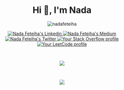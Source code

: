 <h1 align="center">Hi 👋, I'm Nada</h1>

<p align="center"> <img src="https://komarev.com/ghpvc/?username=nadafeteiha&label=Profile%20views&color=0e75b6&style=flat" alt="nadafeteiha" /> </p>

<p align="center">

</p>

<p align="center">  
 <a href="https://www.linkedin.com/in/nada-feteiha/">
    <img alt="Nada Feteiha's Linkedin" src="https://img.shields.io/badge/LinkedIn-0077B5?style=for-the-badge&logo=linkedin&logoColor=white">
  </a>
  <a href="https://medium.com/@nada.feteiha">
    <img alt="Nada Feteiha's Medium" src="https://img.shields.io/badge/Medium-12100E?style=for-the-badge&logo=medium&logoColor=white">
  </a>
   <a href="https://twitter.com/NFeteiha">
    <img alt="Nada Feteiha's Twitter" src="https://img.shields.io/badge/Twitter-1DA1F2?style=for-the-badge&logo=twitter&logoColor=white">
  </a>
   <a href="https://stackoverflow.com/users/2660997/nada-feteiha">
   <img alt="Your Stack Overflow profile" src="https://img.shields.io/badge/Stack%20Overflow-5FCC6F?style=for-the-badge&logo=stack-overflow&logoColor=white"/>
</a>
  <a href="https://leetcode.com/feteiha/">
   <img alt="Your LeetCode profile" src="https://img.shields.io/badge/LeetCode-0077B5?style=for-the-badge&logo=leetcode&logoColor=white"/>
</a>
</p>
<br />

<p align="center">
  <img src="https://github-readme-stats.vercel.app/api?username=nadafeteiha&count_private=true&show_icons=true" />
</p>
<br />
<p align="center">
  <img src="https://github-readme-streak-stats.herokuapp.com/?user=nadafeteiha&" />
</p>
